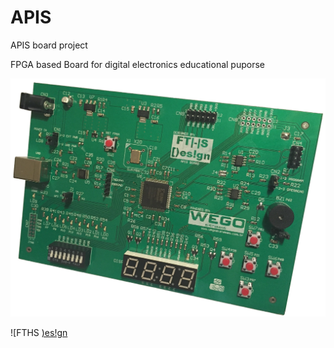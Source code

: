 # APIS
APIS board project

FPGA based Board for digital electronics educational puporse

![APIS Board](https://github.com/fertsan/APIS/blob/master/document/APIS_Board.JPG)

![FTHS [)es!gn](https://github.com/fertsan/APIS/blob/master/document/fths_design_logo.JPG)
